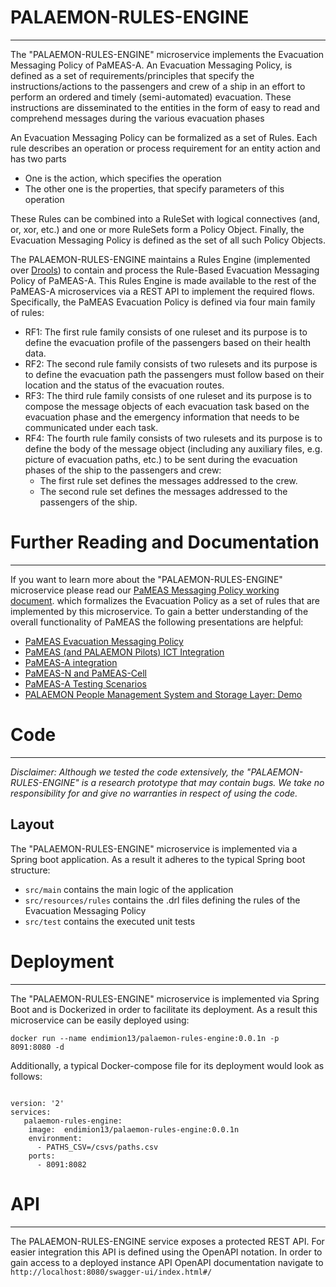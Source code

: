 # PALAEMON-RULES-ENGINE

---

The "PALAEMON-RULES-ENGINE" microservice implements the Evacuation Messaging Policy of PaMEAS-A.
An Evacuation Messaging Policy, is defined as a set of 
requirements/principles that specify the instructions/actions to the passengers and crew of a 
ship in an effort to perform an ordered and timely (semi-automated) evacuation.
These instructions are disseminated to the entities in the form of easy to read 
and comprehend messages during the various evacuation phases

An Evacuation Messaging Policy can be formalized as a set of Rules. 
Each rule describes an operation or process requirement for an entity action and has two parts
- One is the action, which specifies the operation 
- The other one is the properties, that specify parameters of this operation  

These Rules can be combined into a RuleSet with logical connectives (and, or, xor, etc.) and one or more
RuleSets form a Policy Object. Finally, the Evacuation Messaging Policy is defined as the 
set of all such Policy Objects. 


The PALAEMON-RULES-ENGINE maintains a Rules Engine (implemented over [Drools](https://www.drools.org/)) to contain and process the Rule-Based Evacuation 
Messaging Policy of PaMEAS-A. This Rules Engine is made available to the rest of the PaMEAS-A microservices
via a REST API to implement the required flows. Specifically, the PaMEAS Evacuation Policy is defined via four main family of rules:

- RF1: The first rule family consists of one ruleset and its purpose is to define the evacuation profile of the passengers based on their health data.
- RF2: The second rule family consists of two rulesets and its purpose is to define the evacuation path the passengers must follow based on their location and the status of the evacuation routes.
- RF3: The third rule family consists of one ruleset and its purpose is to compose the message objects of each evacuation task based on the evacuation phase and the emergency information that needs to be communicated under each task.
- RF4: The fourth rule family consists of two rulesets and its purpose is to define the body of the message object (including any auxiliary files, e.g. picture of evacuation paths, etc.) to be sent during the evacuation phases of the ship to the passengers and crew:
  - The first rule set defines the messages addressed to the crew.
  - The second rule set defines the messages addressed to the passengers of the ship.


# Further Reading and Documentation

---
If you want to learn more about the "PALAEMON-RULES-ENGINE" microservice please read our
[PaMEAS Messaging Policy working document](https://docs.google.com/document/d/1ljmMZdKuIWhcCmA4jlquAxP8VplmNn1SXZUCWVLKp2o/edit?usp=sharing).
which formalizes the Evacuation Policy as a set of rules that are implemented by this microservice.
To gain a better understanding of the overall functionality of PaMEAS the following presentations are
helpful:
- [PaMEAS Evacuation Messaging Policy](https://docs.google.com/presentation/d/1uxZ4Hoah89qz3MuUqt1RmGY8Dxf0upC6/edit?usp=sharing&ouid=101096721707031783382&rtpof=true&sd=true)
- [PaMEAS (and PALAEMON Pilots) ICT Integration](https://docs.google.com/presentation/d/1ni99nXpgV1XGvfo6XNaR3cbe4MRncCj3/edit?usp=sharing&ouid=101096721707031783382&rtpof=true&sd=true)
- [PaMEAS-A integration](https://docs.google.com/presentation/d/1cRt34HpJzM55kundaGE65re5CHmTzsvp/edit?usp=sharing&ouid=101096721707031783382&rtpof=true&sd=true)
- [PaMEAS-N and PaMEAS-Cell](https://docs.google.com/presentation/d/1xnB5cOLFCL9GC1_jkzBss-vrYs6-Vv5h/edit?usp=sharing&ouid=101096721707031783382&rtpof=true&sd=true)
- [PaMEAS-A Testing Scenarios](https://docs.google.com/presentation/d/178G2WV1pbgP8KswFuqrGacF0mGM67ERetdLD67w74MU/edit?usp=sharing)
- [PALAEMON People Management System and Storage Layer: Demo](https://docs.google.com/presentation/d/16W8H_h-qz2HTbRwcXpGJ9RnrYqZxCAZ8/edit?usp=sharing&ouid=101096721707031783382&rtpof=true&sd=true)

# Code

---

*Disclaimer: Although we tested the code extensively, the "PALAEMON-RULES-ENGINE" is a research
prototype that may contain bugs. We take no responsibility for and give no warranties in respect of using the code.*

## Layout

The "PALAEMON-RULES-ENGINE" microservice is implemented
via a Spring boot application.  As a result it adheres to the typical Spring boot structure:
- `src/main` contains the main logic of the application
- `src/resources/rules` contains the .drl files defining the rules of the Evacuation Messaging Policy
- `src/test` contains the executed unit tests


# Deployment

---
The "PALAEMON-RULES-ENGINE" microservice is implemented via Spring Boot and is Dockerized in order to
facilitate its deployment. As a result this microservice can be easily deployed using:
```
docker run --name endimion13/palaemon-rules-engine:0.0.1n -p  8091:8080 -d 
```
Additionally, a typical Docker-compose file for its deployment would look as follows:
```
 
version: '2'
services:
   palaemon-rules-engine:
    image:  endimion13/palaemon-rules-engine:0.0.1n
    environment:
      - PATHS_CSV=/csvs/paths.csv
    ports:
      - 8091:8082
```


# API

---

The PALAEMON-RULES-ENGINE service exposes a protected REST API.
For easier integration this API is defined using the OpenAPI notation.
In order to gain access to a deployed instance API OpenAPI documentation navigate to
`http://localhost:8080/swagger-ui/index.html#/`

